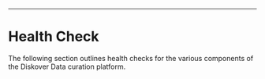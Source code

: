 ___
# Health Check

The following section outlines health checks for the various components of the Diskover Data curation platform.
